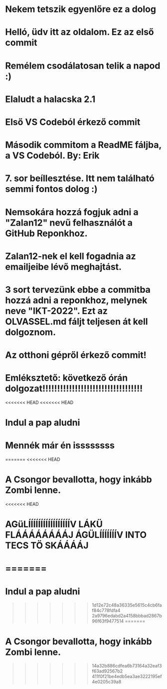 # Nekem tetszik egyenlőre ez a dolog
# Helló, üdv itt az oldalom. Ez az első commit
# Remélem csodálatosan telik a napod :)
# Elaludt a halacska 2.1 
# Első VS Codeból érkező commit
# Második commitom a ReadME fáljba, a VS Codeból. By: Erik
# 7. sor beíllesztése. Itt nem található semmi fontos dolog :)
# Nemsokára hozzá fogjuk adni a "Zalan12" nevű felhasználót a GitHub Reponkhoz.
# Zalan12-nek el kell fogadnia az emailjeibe lévő meghajtást.
# 3 sort tervezünk ebbe a commitba hozzá adni a reponkhoz, melynek neve "IKT-2022". Ezt az OLVASSEL.md fáljt teljesen át kell dolgoznom.
# Az otthoni gépről érkező commit!
# Emléksztető: következő órán dolgozat!!!!!!!!!!!!!!!!!!!!!!!!!!!!!!!!!!
<<<<<<< HEAD
<<<<<<< HEAD
# Indul a pap aludni
# Mennék már én issssssss
=======
<<<<<<< HEAD
# A Csongor bevallotta, hogy inkább Zombi lenne.
<<<<<<< HEAD
# AGüLÍÍÍÍÍÍÍÍÍÍÍÍÍÍÍÍÍV LÁKÜ FLÁÁÁÁÁÁÁÁJ ÁGÜLÍÍÍÍÍÍÍV INTO TECS TÖ SKÁÁÁÁJ 
=======
=======
# Indul a pap aludni
>>>>>>> 1d12e72c48a36335e5615c4cb6faf84c778fdfa4
>>>>>>> 2a9796edabd2a4158bbbad2867b96f63f9477514
=======
# A Csongor bevallotta, hogy inkább Zombi lenne.
>>>>>>> 14a32b886cdfea6b73164a32eaf3f63ad92567b2
>>>>>>> 411f0f21be4edb5ea3ae3222195ef4e0205c39a8

